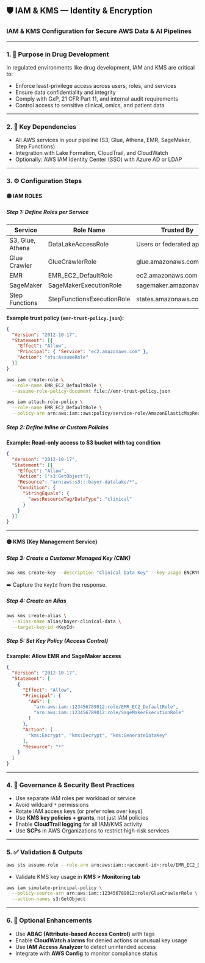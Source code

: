 ## 🛡️ IAM & KMS — Identity & Encryption

### IAM & KMS Configuration for Secure AWS Data & AI Pipelines

---

### 1. 🎯 Purpose in Drug Development

In regulated environments like drug development, IAM and KMS are critical to:

- Enforce least-privilege access across users, roles, and services  
- Ensure data confidentiality and integrity  
- Comply with GxP, 21 CFR Part 11, and internal audit requirements  
- Control access to sensitive clinical, omics, and patient data  

---

### 2. 🔗 Key Dependencies

- All AWS services in your pipeline (S3, Glue, Athena, EMR, SageMaker, Step Functions)  
- Integration with Lake Formation, CloudTrail, and CloudWatch  
- Optionally: AWS IAM Identity Center (SSO) with Azure AD or LDAP  

---

### 3. ⚙️ Configuration Steps

#### 🟣 IAM ROLES

##### Step 1: Define Roles per Service

| Service         | Role Name                | Trusted By               |
|----------------|--------------------------|--------------------------|
| S3, Glue, Athena| DataLakeAccessRole       | Users or federated apps  |
| Glue Crawler    | GlueCrawlerRole          | glue.amazonaws.com       |
| EMR             | EMR_EC2_DefaultRole      | ec2.amazonaws.com        |
| SageMaker       | SageMakerExecutionRole   | sagemaker.amazonaws.com  |
| Step Functions  | StepFunctionsExecutionRole | states.amazonaws.com  |

**Example trust policy (`emr-trust-policy.json`):**
```json
{
  "Version": "2012-10-17",
  "Statement": [{
    "Effect": "Allow",
    "Principal": { "Service": "ec2.amazonaws.com" },
    "Action": "sts:AssumeRole"
  }]
}
```

```bash
aws iam create-role \
  --role-name EMR_EC2_DefaultRole \
  --assume-role-policy-document file://emr-trust-policy.json
```

```bash
aws iam attach-role-policy \
  --role-name EMR_EC2_DefaultRole \
  --policy-arn arn:aws:iam::aws:policy/service-role/AmazonElasticMapReduceforEC2Role
```

##### Step 2: Define Inline or Custom Policies

**Example: Read-only access to S3 bucket with tag condition**
```json
{
  "Version": "2012-10-17",
  "Statement": [{
    "Effect": "Allow",
    "Action": ["s3:GetObject"],
    "Resource": "arn:aws:s3:::bayer-datalake/*",
    "Condition": {
      "StringEquals": {
        "aws:ResourceTag/DataType": "clinical"
      }
    }
  }]
}
```

---

#### 🟡 KMS (Key Management Service)

##### Step 3: Create a Customer Managed Key (CMK)

```bash
aws kms create-key --description "Clinical Data Key" --key-usage ENCRYPT_DECRYPT
```

➡️ Capture the `KeyId` from the response.

##### Step 4: Create an Alias

```bash
aws kms create-alias \
  --alias-name alias/bayer-clinical-data \
  --target-key-id <KeyId>
```

##### Step 5: Set Key Policy (Access Control)

**Example: Allow EMR and SageMaker access**
```json
{
  "Version": "2012-10-17",
  "Statement": [
    {
      "Effect": "Allow",
      "Principal": {
        "AWS": [
          "arn:aws:iam::123456789012:role/EMR_EC2_DefaultRole",
          "arn:aws:iam::123456789012:role/SageMakerExecutionRole"
        ]
      },
      "Action": [
        "kms:Encrypt", "kms:Decrypt", "kms:GenerateDataKey"
      ],
      "Resource": "*"
    }
  ]
}
```

---

### 4. 🔐 Governance & Security Best Practices

- Use separate IAM roles per workload or service  
- Avoid wildcard `*` permissions  
- Rotate IAM access keys (or prefer roles over keys)  
- Use **KMS key policies + grants**, not just IAM policies  
- Enable **CloudTrail logging** for all IAM/KMS activity  
- Use **SCPs** in AWS Organizations to restrict high-risk services  

---

### 5. ✅ Validation & Outputs

```bash
aws sts assume-role --role-arn arn:aws:iam::<account-id>:role/EMR_EC2_DefaultRole --role-session-name test-session
```

- Validate KMS key usage in **KMS > Monitoring tab**

```bash
aws iam simulate-principal-policy \
  --policy-source-arn arn:aws:iam::123456789012:role/GlueCrawlerRole \
  --action-names s3:GetObject
```

---

### 6. 🌱 Optional Enhancements

- Use **ABAC (Attribute-based Access Control)** with tags  
- Enable **CloudWatch alarms** for denied actions or unusual key usage  
- Use **IAM Access Analyzer** to detect unintended access  
- Integrate with **AWS Config** to monitor compliance status  
